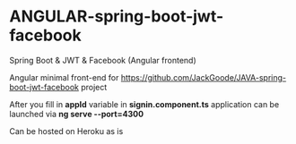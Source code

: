 # ANGULAR-spring-boot-jwt-facebook
Spring Boot &amp; JWT &amp; Facebook (Angular frontend)

Angular minimal front-end for https://github.com/JackGoode/JAVA-spring-boot-jwt-facebook project 

After you fill in <b>appId</b> variable in <b>signin.component.ts</b> application can be launched via 
<b>ng serve --port=4300</b>

Can be hosted on Heroku as is
